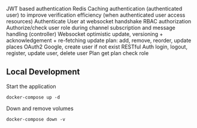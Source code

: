 JWT based authentication
    Redis Caching authentication (authenticated user) to improve verification efficiency (when authenticated user access resources)
    Authenticate User at websocket handshake
RBAC authorization
    Authorize/check user role during channel subscription and message handling (controller)
Websocket
    optimistic update, versioning + acknowledgement + re-fetching
    update plan: add, remove, reorder, update places
OAuth2
    Google, create user if not exist
RESTful
    Auth
        login, logout, register, update user, delete user
    Plan
        get plan
        check role


## Local Development
Start the application
```
docker-compose up -d
```

Down and remove volumes
```
docker-compose down -v
```